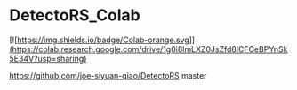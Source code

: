 # DetectoRS_Colab

[![https://img.shields.io/badge/Colab-orange.svg]](https://colab.research.google.com/drive/1g0i8lmLXZ0JsZfd8lCFCeBPYnSk5E34V?usp=sharing)


https://github.com/joe-siyuan-qiao/DetectoRS master 
